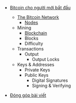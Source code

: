 <!-- docs/_sidebar.md -->

* [Bitcoin cho người mới bắt đầu](bitcoin/)

    * [The Bitcoin Network](bitcoin/network.md)
        * [Nodes](bitcoin/nodes.md)
    * Mining
        * [Blockchain](bitcoin/blockchain.md)
        * Blocks
        * Difficulty
    * Transactions
        * Output
            * Output Locks
    * Keys & Addresses
        * Private Keys
        * Public Keys
            * Digital Signatures
            * Signing & Verifying

* [Đóng góp bài viết](contribute.md)